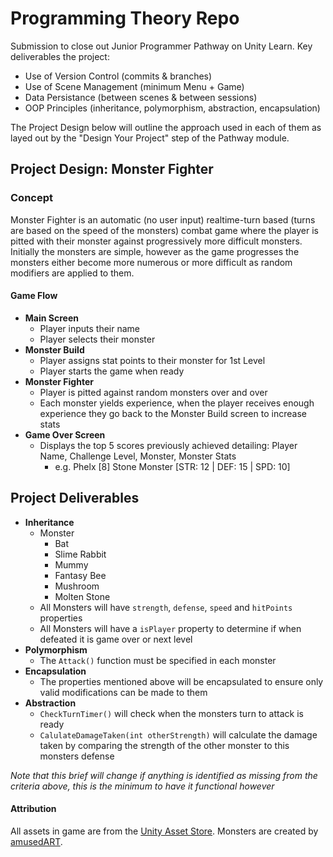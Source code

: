# Programming Theory Repo
 Submission to close out Junior Programmer Pathway on Unity Learn. Key deliverables the project:
 * Use of Version Control (commits & branches)
 * Use of Scene Management (minimum Menu + Game)
 * Data Persistance (between scenes & between sessions)
 * OOP Principles (inheritance, polymorphism, abstraction, encapsulation)

The Project Design below will outline the approach used in each of them as layed out by the "Design Your Project" step of the Pathway module.
 
## Project Design: Monster Fighter
### Concept
Monster Fighter is an automatic (no user input) realtime-turn based (turns are based on the speed of the monsters) combat game where the player is pitted with their monster against progressively more difficult monsters. Initially the monsters are simple, however as the game progresses the monsters either become more numerous or more difficult as random modifiers are applied to them.

#### Game Flow
* **Main Screen**
  * Player inputs their name
  * Player selects their monster
* **Monster Build**
  * Player assigns stat points to their monster for 1st Level
  * Player starts the game when ready
* **Monster Fighter**
  * Player is pitted against random monsters over and over
  * Each monster yields experience, when the player receives enough experience they go back to the Monster Build screen to increase stats
* **Game Over Screen**
  * Displays the top 5 scores previously achieved detailing: Player Name, Challenge Level, Monster, Monster Stats
    * e.g. Phelx [8] Stone Monster [STR: 12 | DEF: 15 | SPD: 10]

## Project Deliverables
* **Inheritance**
  * Monster
    * Bat
    * Slime Rabbit
    * Mummy
    * Fantasy Bee
    * Mushroom
    * Molten Stone
  * All Monsters will have ```strength```, ```defense```, ```speed``` and ```hitPoints``` properties
  * All Monsters will have a ```isPlayer``` property to determine if when defeated it is game over or next level
* **Polymorphism**
  * The ```Attack()``` function must be specified in each monster
* **Encapsulation**
  * The properties mentioned above will be encapsulated to ensure only valid modifications can be made to them
* **Abstraction**
  * ```CheckTurnTimer()``` will check when the monsters turn to attack is ready
  * ```CalulateDamageTaken(int otherStrength)``` will calculate the damage taken by comparing the strength of the other monster to this monsters defense

*Note that this brief will change if anything is identified as missing from the criteria above, this is the minimum to have it functional however*

#### Attribution
All assets in game are from the [Unity Asset Store](https://assetstore.unity.com/).
Monsters are created by [amusedART](https://assetstore.unity.com/publishers/28394).
